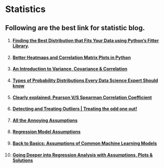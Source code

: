 # Statistics


## Following are the best link for statistic blog.

1. #### [Finding the Best Distribution that Fits Your Data using Python’s Fitter Library](https://medium.com/the-researchers-guide/finding-the-best-distribution-that-fits-your-data-using-pythons-fitter-library-319a5a0972e9).
2. #### [Better Heatmaps and Correlation Matrix Plots in Python](https://towardsdatascience.com/better-heatmaps-and-correlation-matrix-plots-in-python-41445d0f2bec)
3. #### [An Introduction to Variance, Covariance & Correlation](https://www.alchemer.com/resources/blog/variance-covariance-correlation/)
4. #### [Types of Probability Distributions Every Data Science Expert Should know](https://www.knowledgehut.com/blog/data-science/probability-distribution-types) 
5. #### [Clearly explained: Pearson V/S Spearman Correlation Coefficient](https://towardsdatascience.com/clearly-explained-pearson-v-s-spearman-correlation-coefficient-ada2f473b8)
6. #### [Detecting and Treating Outliers | Treating the odd one out!](https://www.analyticsvidhya.com/blog/2021/05/detecting-and-treating-outliers-treating-the-odd-one-out/)
7. #### [All the Annoying Assumptions](https://towardsdatascience.com/all-the-annoying-assumptions-31b55df246c3)
8. #### [Regression Model Assumptions](https://www.jmp.com/en_us/statistics-knowledge-portal/what-is-regression/simple-linear-regression-assumptions.html)
9. #### [Back to Basics: Assumptions of Common Machine Learning Models](https://towardsdatascience.com/back-to-basics-assumptions-of-common-machine-learning-models-e43c02325535)
10. #### [Going Deeper into Regression Analysis with Assumptions, Plots & Solutions](https://www.analyticsvidhya.com/blog/2016/07/deeper-regression-analysis-assumptions-plots-solutions/)

